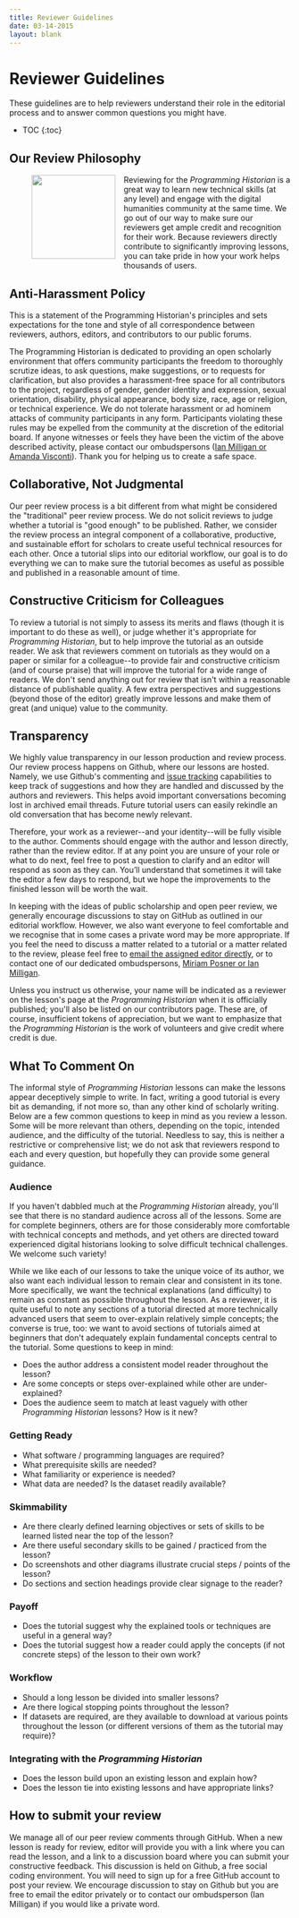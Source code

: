 ```yaml
---
title: Reviewer Guidelines
date: 03-14-2015
layout: blank
---
```


# Reviewer Guidelines

These guidelines are to help reviewers understand their role in the editorial process and to answer common questions you might have.

* TOC
{:toc}


## Our Review Philosophy

<figure>
	<img src="../images/reviewer-sm.png" width="150px" style="float: left; margin-right: 15px; margin-bottom: 15px;" />
</figure>

Reviewing for the _Programming Historian_ is a great way to learn new technical skills (at any level) and engage with the digital humanities community at the same time. We go out of our way to make sure our reviewers get ample credit and recognition for their work. Because reviewers directly contribute to significantly improving lessons, you can take pride in how your work helps thousands of users.

## Anti-Harassment Policy

This is a statement of the Programming Historian's principles and sets expectations for the tone and style of all correspondence between reviewers, authors, editors, and contributors to our public forums.

The Programming Historian is dedicated to providing an open scholarly environment that offers community participants the freedom to thoroughly scrutize ideas, to ask questions, make suggestions, or to requests for clarification, but also provides a harassment-free space for all contributors to the project, regardless of gender, gender identity and expression, sexual orientation, disability, physical appearance, body size, race, age or religion, or technical experience. We do not tolerate harassment or ad hominem attacks of community participants in any form. Participants violating these rules may be expelled from the community at the discretion of the editorial board. If anyone witnesses or feels they have been the victim of the above described activity, please contact our ombudspersons ([Ian Milligan or Amanda Visconti](http://programminghistorian.org/project-team)). Thank you for helping us to create a safe space.

## Collaborative, Not Judgmental

Our peer review process is a bit different from what might be considered the "traditional" peer review process. We do not solicit reviews to judge whether a tutorial is "good enough" to be published. Rather, we consider the review process an integral component of a collaborative, productive, and sustainable effort for scholars to create useful technical resources for each other. Once a tutorial slips into our editorial workflow, our goal is to do everything we can to make sure the tutorial becomes as useful as possible and published in a reasonable amount of time.

## Constructive Criticism for Colleagues

To review a tutorial is not simply to assess its merits and flaws (though it is important to do these as well), or judge whether it's appropriate for _Programming Historian_, but to help improve the tutorial as an outside reader. We ask that reviewers comment on tutorials as they would on a paper or similar for a colleague--to provide fair and constructive criticism (and of course praise) that will improve the tutorial for a wide range of readers. We don't send anything out for review that isn't within a reasonable distance of publishable quality. A few extra perspectives and suggestions (beyond those of the editor) greatly improve lessons and make them of great (and unique) value to the community.

## Transparency

We highly value transparency in our lesson production and review process. Our review process happens on Github, where our lessons are hosted. Namely, we use Github's commenting and [issue tracking](https://en.wikipedia.org/wiki/Issue_tracking_system) capabilities to keep track of suggestions and how they are handled and discussed by the authors and reviewers. This helps avoid important conversations becoming lost in archived email threads. Future tutorial users can easily rekindle an old conversation that has become newly relevant.

Therefore, your work as a reviewer--and your identity--will be fully visible to the author. Comments should engage with the author and lesson directly, rather than the review editor. If at any point you are unsure of your role or what to do next, feel free to post a question to clarify and an editor will respond as soon as they can. You’ll understand that sometimes it will take the editor a few days to respond, but we hope the improvements to the finished lesson will be worth the wait.

In keeping with the ideas of public scholarship and open peer review, we generally encourage discussions to stay on GitHub as outlined in our editorial workflow. However, we also want everyone to feel comfortable and we recognise that in some cases a private word may be more appropriate. If you feel the need to discuss a matter related to a tutorial or a matter related to the review, please feel free to [email the assigned editor directly](http://programminghistorian.org/project-team), or to contact one of our dedicated ombudspersons, [Miriam Posner or Ian Milligan](http://programminghistorian.org/project-team).

Unless you instruct us otherwise, your name will be indicated as a reviewer on the lesson's page at the _Programming Historian_ when it is officially published; you'll also be listed on our contributors page. These are, of course, insufficient tokens of appreciation, but we want to emphasize that the _Programming Historian_ is the work of volunteers and give credit where credit is due.

## What To Comment On

The informal style of _Programming Historian_ lessons can make the lessons appear deceptively simple to write. In fact, writing a good tutorial is every bit as demanding, if not more so, than any other kind of scholarly writing. Below are a few common questions to keep in mind as you review a lesson. Some will be more relevant than others, depending on the topic, intended audience, and the difficulty of the tutorial. Needless to say, this is neither a restrictive or comprehensive list; we do not ask that reviewers respond to each and every question, but hopefully they can provide some general guidance.

### Audience

If you haven't dabbled much at the _Programming Historian_ already, you'll see that there is no standard audience across all of the lessons. Some are for complete beginners, others are for those considerably more comfortable with technical concepts and methods, and yet others are directed toward experienced digital historians looking to solve difficult technical challenges. We welcome such variety!

While we like each of our lessons to take the unique voice of its author, we also want each individual lesson to remain clear and consistent in its tone. More specifically, we want the technical explanations (and difficulty) to remain as constant as possible throughout the lesson. As a reviewer, it is quite useful to note any sections of a tutorial directed at more technically advanced users that seem to over-explain relatively simple concepts; the converse is true, too: we want to avoid sections of tutorials aimed at beginners that don't adequately explain fundamental concepts central to the tutorial. Some questions to keep in mind:

- Does the author address a consistent model reader throughout the lesson? 
- Are some concepts or steps over-explained while other are under-explained?
- Does the audience seem to match at least vaguely with other _Programming Historian_ lessons? How is it new?

### Getting Ready

- What software / programming languages are required?
- What prerequisite skills are needed?
- What familiarity or experience is needed?
- What data are needed? Is the dataset readily available?

### Skimmability

- Are there clearly defined learning objectives or sets of skills to be learned listed near the top of the lesson?
- Are there useful secondary skills to be gained / practiced from the lesson?
- Do screenshots and other diagrams illustrate crucial steps / points of the lesson?
- Do sections and section headings provide clear signage to the reader?

### Payoff

- Does the tutorial suggest why the explained tools or techniques are useful in a general way?
- Does the tutorial suggest how a reader could apply the concepts (if not concrete steps) of the lesson to their own work?

### Workflow

- Should a long lesson be divided into smaller lessons?
- Are there logical stopping points throughout the lesson?
- If datasets are required, are they available to download at various points throughout the lesson (or different versions of them as the tutorial may require)?

### Integrating with the _Programming Historian_

- Does the lesson build upon an existing lesson and explain how? 
- Does the lesson tie into existing lessons and have appropriate links?

## How to submit your review

We manage all of our peer review comments through GitHub. When a new lesson is ready for review, editor will provide you with a link where you can read the lesson, and a link to a discussion board where you can submit your constructive feedback. This discussion is held on Github, a free social coding environment. You will need to sign up for a free GitHub account to post your review. We encourage discussion to stay on Github but you are free to email the editor privately or to contact our ombudsperson (Ian Milligan) if you would like a private word.

